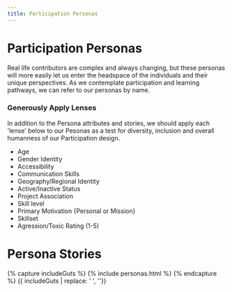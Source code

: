 ```yaml
---
title: Participation Personas
---
```


# Participation Personas

  Real life contributors are complex and always changing, but these personas will more easily let us enter the headspace of the individuals and their unique perspectives.  As we contemplate participation and learning pathways, we can refer to our personas by name.

### Generously Apply Lenses
  In addition to the Persona attributes and stories, we should apply each 'lense' below to our Pesonas as a test for diversity, inclusion and overall humanness of our Participation design.

* Age
* Gender Identity
* Accessibility 
* Communication Skills
* Geography/Regional Identity
* Active/Inactive Status
* Project Association
* Skill level
* Primary Motivation {Personal or Mission}
* Skillset
* Agression/Toxic Rating (1-5)

# Persona Stories

{% capture includeGuts %}
{% include personas.html %}
{% endcapture %}
{{ includeGuts | replace: '    ', ''}}
